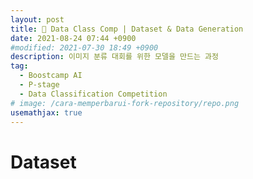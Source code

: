 ```yaml
---
layout: post
title: 💭 Data Class Comp | Dataset & Data Generation
date: 2021-08-24 07:44 +0900
#modified: 2021-07-30 18:49 +0900
description: 이미지 분류 대회를 위한 모델을 만드는 과정
tag:
  - Boostcamp AI
  - P-stage
  - Data Classification Competition
# image: /cara-memperbarui-fork-repository/repo.png
usemathjax: true
---
```


# Dataset

### 